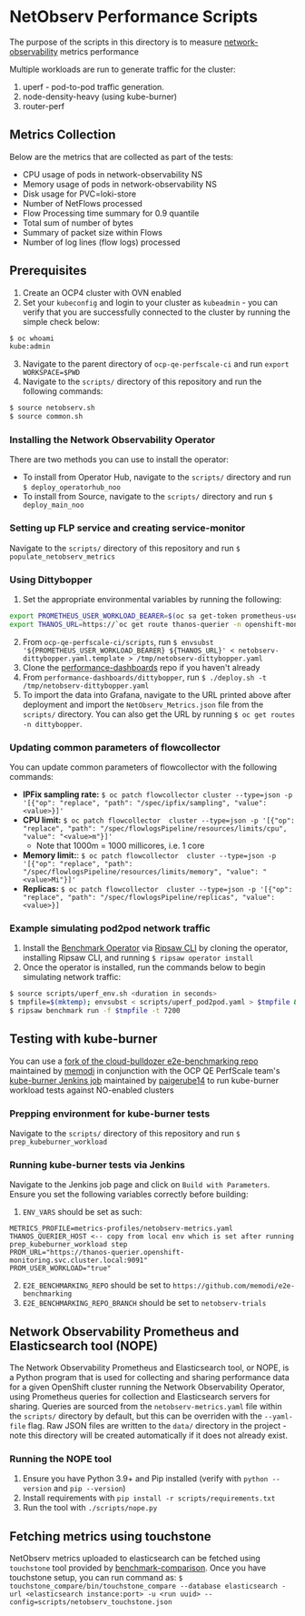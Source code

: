 # NetObserv Performance Scripts
The purpose of the scripts in this directory is to measure [network-observability](https://github.com/netobserv/network-observability-operator) metrics performance

Multiple workloads are run to generate traffic for the cluster:
1. uperf - pod-to-pod traffic generation.
2. node-density-heavy (using kube-burner)
3. router-perf

## Metrics Collection
Below are the metrics that are collected as part of the tests:
* CPU usage of pods in network-observability NS
* Memory usage of pods in network-observability NS
* Disk usage for PVC=loki-store
* Number of NetFlows processed
* Flow Processing time summary for 0.9 quantile
* Total sum of number of bytes 
* Summary of packet size within Flows
* Number of log lines (flow logs) processed

## Prerequisites
1. Create an OCP4 cluster with OVN enabled
2. Set your `kubeconfig` and login to your cluster as `kubeadmin` - you can verify that you are successfully connected to the cluster by running the simple check below:
```bash
$ oc whoami
kube:admin
```
3. Navigate to the parent directory of `ocp-qe-perfscale-ci` and run `export WORKSPACE=$PWD`
4. Navigate to the `scripts/` directory of this repository and run the following commands:
```bash
$ source netobserv.sh
$ source common.sh
```

### Installing the Network Observability Operator
There are two methods you can use to install the operator:
- To install from Operator Hub, navigate to the `scripts/` directory and run `$ deploy_operatorhub_noo`
- To install from Source, navigate to the `scripts/` directory and run `$ deploy_main_noo`

### Setting up FLP service and creating service-monitor
Navigate to the `scripts/` directory of this repository and run `$ populate_netobserv_metrics`

### Using Dittybopper
1. Set the appropriate environmental variables by running the following:
```bash
export PROMETHEUS_USER_WORKLOAD_BEARER=$(oc sa get-token prometheus-user-workload -n openshift-user-workload-monitoring)
export THANOS_URL=https://`oc get route thanos-querier -n openshift-monitoring -o json | jq -r '.spec.host'`
```
2. From `ocp-qe-perfscale-ci/scripts`, run `$ envsubst '${PROMETHEUS_USER_WORKLOAD_BEARER} ${THANOS_URL}' < netobserv-dittybopper.yaml.template > /tmp/netobserv-dittybopper.yaml`
3. Clone the [performance-dashboards](https://github.com/cloud-bulldozer/performance-dashboards) repo if you haven't already
4. From `performance-dashboards/dittybopper`, run `$ ./deploy.sh -t /tmp/netobserv-dittybopper.yaml`
5. To import the data into Grafana, navigate to the URL printed above after deployment and import the `NetObserv_Metrics.json` file from the `scripts/` directory. You can also get the URL by running `$ oc get routes -n dittybopper`.

### Updating common parameters of flowcollector
You can update common parameters of flowcollector with the following commands:
- **IPFix sampling rate:** `$ oc patch flowcollector cluster --type=json -p '[{"op": "replace", "path": "/spec/ipfix/sampling", "value": <value>}]'`
- **CPU limit:** `$ oc patch flowcollector  cluster --type=json -p '[{"op": "replace", "path": "/spec/flowlogsPipeline/resources/limits/cpu", "value": "<value>m"}]'`
    -  Note that 1000m = 1000 millicores, i.e. 1 core
- **Memory limit:**: `$ oc patch flowcollector  cluster --type=json -p '[{"op": "replace", "path": "/spec/flowlogsPipeline/resources/limits/memory", "value": "<value>Mi"}]'`
- **Replicas:** `$ oc patch flowcollector  cluster --type=json -p '[{"op": "replace", "path": "/spec/flowlogsPipeline/replicas", "value": <value>}]`

### Example simulating pod2pod network traffic
1. Install the [Benchmark Operator](https://github.com/cloud-bulldozer/benchmark-operator) via [Ripsaw CLI](https://github.com/cloud-bulldozer/benchmark-operator/tree/master/cli) by cloning the operator, installing Ripsaw CLI, and running `$ ripsaw operator install`
2. Once the operator is installed, run the commands below to begin simulating network traffic:
```bash
$ source scripts/uperf_env.sh <duration in seconds>
$ tmpfile=$(mktemp); envsubst < scripts/uperf_pod2pod.yaml > $tmpfile && echo $tmpfile
$ ripsaw benchmark run -f $tmpfile -t 7200
```

## Testing with kube-burner
You can use a [fork of the cloud-bulldozer e2e-benchmarking repo](https://github.com/memodi/e2e-benchmarking) maintained by [memodi](https://github.com/memodi) 
in conjunction with the OCP QE PerfScale team's [kube-burner Jenkins job](https://mastern-jenkins-csb-openshift-qe.apps.ocp-c1.prod.psi.redhat.com/job/scale-ci/job/e2e-benchmarking-multibranch-pipeline/job/kube-burner/) maintained by [paigerube14](https://github.com/paigerube14) to run kube-burner workload tests against NO-enabled clusters

### Prepping environment for kube-burner tests
Navigate to the `scripts/` directory of this repository and run `$ prep_kubeburner_workload`

### Running kube-burner tests via Jenkins
Navigate to the Jenkins job page and click on `Build with Parameters`. Ensure you set the following variables correctly before building:
1. `ENV_VARS` should be set as such:
```
METRICS_PROFILE=metrics-profiles/netobserv-metrics.yaml
THANOS_QUERIER_HOST <-- copy from local env which is set after running prep_kubeburner_workload step
PROM_URL="https://thanos-querier.openshift-monitoring.svc.cluster.local:9091"
PROM_USER_WORKLOAD="true"
```
2. `E2E_BENCHMARKING_REPO` should be set to `https://github.com/memodi/e2e-benchmarking`
3. `E2E_BENCHMARKING_REPO_BRANCH` should be set to `netobserv-trials`

## Network Observability Prometheus and Elasticsearch tool (NOPE)
The Network Observability Prometheus and Elasticsearch tool, or NOPE, is a Python program that is used for collecting and sharing performance data for a given OpenShift cluster running the Network Observability Operator, using Prometheus queries for collection and Elasticsearch servers for sharing. Queries are sourced from the `netobserv-metrics.yaml` file within the `scripts/` directory by default, but this can be overriden with the `--yaml-file` flag. Raw JSON files are written to the `data/` directory in the project - note this directory will be created automatically if it does not already exist.

### Running the NOPE tool
1. Ensure you have Python 3.9+ and Pip installed (verify with `python --version` and `pip --version`)
2. Install requirements with `pip install -r scripts/requirements.txt`
3. Run the tool with `./scripts/nope.py`

## Fetching metrics using touchstone 
NetObserv metrics uploaded to elasticsearch can be fetched using `touchstone` tool provided by [benchmark-comparison](https://github.com/cloud-bulldozer/benchmark-comparison). Once you have touchstone setup, you can run command as:
`$ touchstone_compare/bin/touchstone_compare --database elasticsearch -url <elasticsearch instance:port> -u <run uuid> --config=scripts/netobserv_touchstone.json`